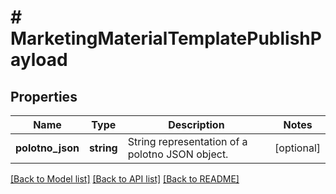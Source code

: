 # # MarketingMaterialTemplatePublishPayload

## Properties

Name | Type | Description | Notes
------------ | ------------- | ------------- | -------------
**polotno_json** | **string** | String representation of a polotno JSON object. | [optional]

[[Back to Model list]](../../README.md#models) [[Back to API list]](../../README.md#endpoints) [[Back to README]](../../README.md)
